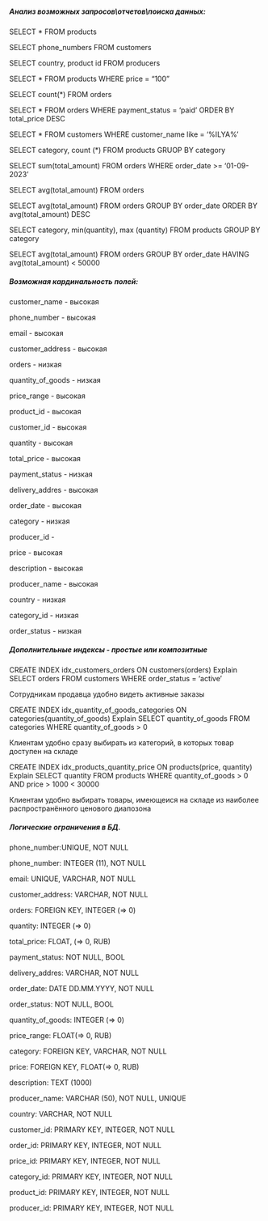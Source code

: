 
##### Анализ возможных запросов\отчетов\поиска данных:
 
SELECT * 
FROM products 

SELECT phone_numbers 
FROM customers

SELECT country, product id
FROM producers

SELECT *
FROM products
WHERE price = “100”

SELECT count(*)
FROM orders

SELECT *
FROM orders 
WHERE payment_status = ‘paid’
ORDER BY total_price DESC

SELECT *
FROM customers
WHERE customer_name like  = ‘%ILYA%’

SELECT category, count (*)
FROM products
GRUOP BY category

SELECT sum(total_amount)
FROM orders
WHERE order_date >= ‘01-09-2023’

SELECT avg(total_amount)
FROM orders

SELECT avg(total_amount)
FROM orders
GROUP BY order_date
ORDER BY avg(total_amount) DESC

SELECT category, min(quantity), max (quantity)
FROM products
GROUP BY category

SELECT avg(total_amount)
FROM orders
GROUP BY order_date
HAVING avg(total_amount) < 50000

##### Возможная кардинальность полей:

customer_name - высокая

phone_number - высокая

email - высокая

customer_address - высокая

orders - низкая

quantity_of_goods - низкая

price_range - высокая

product_id - высокая

customer_id - высокая

quantity - высокая

total_price - высокая

payment_status - низкая

delivery_addres - высокая

order_date - высокая

category - низкая

producer_id - 

price - высокая

description - высокая

producer_name - высокая

country - низкая 

category_id - низкая

order_status - низкая

##### Дополнительные индексы - простые или композитные

CREATE INDEX idx_customers_orders 
ON customers(orders)
Explain 
SELECT orders
FROM customers
WHERE order_status = ‘active’

Сотрудникам продавца удобно видеть активные заказы

CREATE INDEX idx_quantity_of_goods_categories
ON categories(quantity_of_goods)
Explain 
SELECT quantity_of_goods
FROM categories
WHERE quantity_of_goods > 0

Клиентам удобно сразу выбирать из категорий, в которых товар доступен на складе

CREATE INDEX idx_products_quantity_price
ON products(price, quantity)
Explain 
SELECT quantity
FROM products
WHERE quantity_of_goods > 0
AND price > 1000 < 30000

Клиентам удобно выбирать товары, имеющеися на складе из наиболее распространённого ценового диапозона

##### Логические ограничения в БД. 

phone_number:UNIQUE, NOT NULL

phone_number: INTEGER (11), NOT NULL

email: UNIQUE, VARCHAR, NOT NULL

customer_address: VARCHAR, NOT NULL

orders: FOREIGN KEY, INTEGER (=> 0)

quantity: INTEGER (=> 0)

total_price: FLOAT, (=> 0, RUB)

payment_status: NOT NULL, BOOL

delivery_addres: VARCHAR, NOT NULL

order_date: DATE DD.MM.YYYY, NOT NULL

order_status: NOT NULL, BOOL

quantity_of_goods: INTEGER (=> 0)

price_range: FLOAT(=> 0, RUB)

category: FOREIGN KEY, VARCHAR, NOT NULL

price: FOREIGN KEY, FLOAT(=> 0, RUB)

description: TEXT (1000)

producer_name: VARCHAR (50), NOT NULL, UNIQUE

country: VARCHAR, NOT NULL

customer_id: PRIMARY KEY, INTEGER, NOT NULL

order_id: PRIMARY KEY, INTEGER, NOT NULL

price_id: PRIMARY KEY, INTEGER, NOT NULL

category_id: PRIMARY KEY, INTEGER, NOT NULL

product_id: PRIMARY KEY, INTEGER, NOT NULL

producer_id: PRIMARY KEY, INTEGER, NOT NULL
